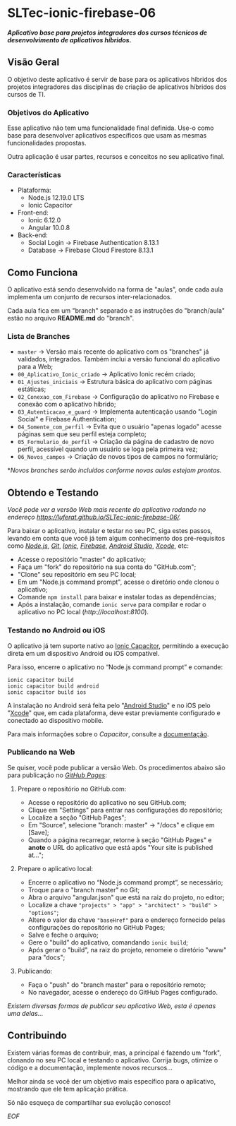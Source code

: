 
# SLTec-ionic-firebase-06
__*Aplicativo base para projetos integradores dos cursos técnicos de desenvolvimento de aplicativos híbridos.*__

## Visão Geral
O objetivo deste aplicativo é servir de base para os aplicativos híbridos dos projetos integradores das disciplinas de criação de aplicativos híbridos dos cursos de TI.
  
### Objetivos do Aplicativo
Esse aplicativo não tem uma funcionalidade final definida. Use-o como base para desenvolver aplicativos específicos que usam as mesmas funcionalidades propostas.

Outra aplicação é usar partes, recursos e conceitos no seu aplicativo final.

### Características
* Plataforma:
	+ Node.js 12.19.0 LTS
	+ Ionic Capacitor
* Front-end:
	+ Ionic 6.12.0
	+ Angular 10.0.8
* Back-end:
	+ Social Login &rarr; Firebase Authentication 8.13.1
	+ Database &rarr; Firebase Cloud Firestore 8.13.1

## Como Funciona
O aplicativo está sendo desenvolvido na forma de "aulas", onde cada aula implementa um conjunto de recursos inter-relacionados.  

Cada aula fica em um "branch" separado e as instruções do "branch/aula" estão no arquivo **README.md** do "branch".  

### Lista de Branches
-  `master`  &rarr; Versão mais recente do aplicativo com os "branches" já validados, integrados. Também inclui a versão funcional do aplicativo para a Web;
-  `00_Aplicativo_Ionic_criado`  &rarr; Aplicativo Ionic recém criado;
-  `01_Ajustes_iniciais`  &rarr; Estrutura básica do aplicativo com páginas estáticas;
-  `02_Conexao_com_Firebase`  &rarr; Configuração do aplicativo no Firebase e conexão com o aplicativo híbrido;
-  `03_Autenticacao_e_guard`  &rarr; Implementa autenticação usando "Login Social" e Firebase Authentication;
-  `04_Somente_com_perfil`  &rarr; Evita que o usuário "apenas logado" acesse páginas sem que seu perfil esteja completo;
-  `05_Formulario_de_perfil`  &rarr; Criação da página de cadastro de novo perfil, acessível quando um usuário se loga pela primeira vez;
-  `06_Novos_campos`  &rarr; Criação de novos tipos de campos no formulário;

**Novos branches serão incluídos conforme novas aulas estejam prontas.*

## Obtendo e Testando

*Você pode ver a versão Web mais recente do aplicativo rodando no endereço https://luferat.github.io/SLTec-ionic-firebase-06/.*

Para baixar o aplicativo, instalar e testar no seu PC, siga estes passos, levando em conta que você já tem algum conhecimento dos pré-requisitos como *[Node.js](https://nodejs.org/pt-br/)*, *[Git](https://git-scm.com/)*, *[Ionic](https://ionicframework.com/)*, *[Firebase](https://firebase.google.com/)*, *[Android Studio](https://developer.android.com/studio)*,  *[Xcode](https://apps.apple.com/br/app/xcode/id497799835?mt=12)*, etc:
- Acesse o repositório "master" do aplicativo;
- Faça um "fork" do repositório na sua conta do "GitHub.com";
- "Clone" seu repositório em seu PC local;
- Em um "Node.js command prompt", acesse o diretório onde clonou o aplicativo;
- Comande `npm install` para baixar e instalar todas as dependências;
- Após a instalação, comande `ionic serve` para compilar e rodar o aplicativo no PC local (*http://localhost:8100*).

### Testando no Android ou iOS
O aplicativo já tem suporte nativo ao [Ionic Capacitor](https://capacitorjs.com/), permitindo a execução direta em um dispositivo Android ou iOS compatível. 

Para isso, encerre o aplicativo no “Node.js command prompt” e comande:
```
ionic capacitor build
ionic capacitor build android
ionic capacitor build ios
```
A instalação no Android será feita pelo "[Android Studio](https://developer.android.com/studio)" e no iOS pelo "[Xcode](https://apps.apple.com/br/app/xcode/id497799835?mt=12)" que, em cada plataforma, deve estar previamente configurado e conectado ao dispositivo mobile.

Para mais informações sobre o *Capacitor*, consulte a [documentação](https://ionicframework.com/docs/cli/commands/build).

### Publicando na Web
Se quiser, você pode publicar a versão Web. Os procedimentos abaixo são para publicação no *[GitHub Pages](https://pages.github.com/)*:

1) Prepare o repositório no GitHub.com:
	- Acesse o repositório do aplicativo no seu GitHub.com;
	- Clique em "Settings" para entrar nas configurações do repositório;
	- Localize a seção "GitHub Pages";
	- Em "Source", selecione "branch: master" &rarr; "/docs" e clique em [Save];
	- Quando a página recarregar, retorne à seção "GitHub Pages" e **anote** o URL do aplicativo que está após "Your site is published at...";

2) Prepare o aplicativo local:
	- Encerre o aplicativo no “Node.js command prompt”, se necessário;
	- Troque para o "branch master" no Git;
	- Abra o arquivo "angular.json" que está na raiz do projeto, no editor;
	- Localize a chave ``"projects" > "app" > "architect" > "build" > "options"``;
	- Altere o valor da chave ``"baseHref"`` para o endereço fornecido pelas configurações do repositório no GitHub Pages;
	- Salve e feche o arquivo;
	- Gere o "build" do aplicativo, comandando ``ionic build``;
	- Após gerar o "build", na raiz do projeto, renomeie o diretório "www" para "docs";

3) Publicando:
   - Faça o "push" do "branch master" para o repositório remoto;
   - No navegador, acesse o endereço do GitHub Pages configurado.

*Existem diversas formas de publicar seu aplicativo Web, esta é apenas uma delas...*

## Contribuindo
Existem várias formas de contribuir, mas, a principal é fazendo um "fork", clonando no seu PC local e testando o aplicativo. Corrija bugs, otimize o código e a documentação, implemente novos recursos...

Melhor ainda se você der um objetivo mais específico para o aplicativo, mostrando que ele tem aplicação prática.

Só não esqueça de compartilhar sua evolução conosco!

*EOF*
